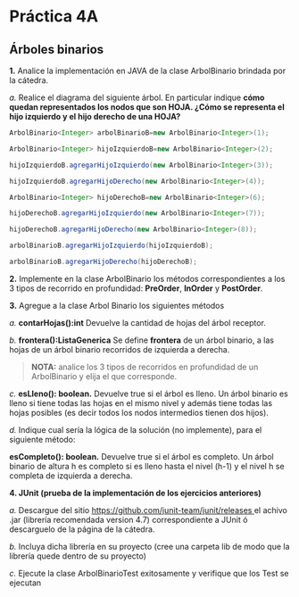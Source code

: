 ﻿# **Práctica 4A**

## **Árboles binarios**


**1\.** Analice la implementación en JAVA de la clase ArbolBinario brindada por la cátedra.

*a.* Realice el diagrama del siguiente árbol. En particular indique **cómo quedan representados los nodos que son HOJA. ¿Cómo se representa el hijo izquierdo y el hijo derecho de una HOJA?**


``` java
ArbolBinario<Integer> arbolBinarioB=new ArbolBinario<Integer>(1);

ArbolBinario<Integer> hijoIzquierdoB=new ArbolBinario<Integer>(2);

hijoIzquierdoB.agregarHijoIzquierdo(new ArbolBinario<Integer>(3));

hijoIzquierdoB.agregarHijoDerecho(new ArbolBinario<Integer>(4));

ArbolBinario<Integer> hijoDerechoB=new ArbolBinario<Integer>(6);

hijoDerechoB.agregarHijoIzquierdo(new ArbolBinario<Integer>(7));

hijoDerechoB.agregarHijoDerecho(new ArbolBinario<Integer>(8));

arbolBinarioB.agregarHijoIzquierdo(hijoIzquierdoB);

arbolBinarioB.agregarHijoDerecho(hijoDerechoB);
```

**2.** Implemente en la clase ArbolBinario los métodos correspondientes a los 3 tipos de recorrido en profundidad: **PreOrder**, **InOrder** y **PostOrder**.

**3.** Agregue a la clase Arbol Binario los siguientes métodos

*a.* **contarHojas():int** Devuelve la cantidad de hojas del árbol receptor.

*b.* **frontera():ListaGenerica<T>** Se define **frontera** de un árbol binario, a las hojas de un árbol binario recorridos de izquierda a derecha.

> **NOTA:** analice los 3 tipos de recorridos en profundidad de un ArbolBinario y elija el que corresponde.

*c.* **esLleno(): boolean.** Devuelve true si el árbol es lleno. Un árbol binario es lleno si tiene todas las hojas en el mismo nivel y además tiene todas las hojas posibles (es decir todos los nodos intermedios tienen dos hijos).


*d.* Indique cual sería la lógica de la solución (no implemente), para el siguiente método:

**esCompleto(): boolean.** Devuelve true si el árbol es completo. Un árbol binario de altura h es completo si es lleno hasta el nivel (h-1) y el nivel h se completa de izquierda a derecha.


**4. JUnit (prueba de la implementación de los ejercicios anteriores)**

*a.* Descargue del sitio <https://github.com/junit-team/junit/releases>[ ](https://github.com/junit-team/junit/releases)el achivo .jar (librería recomendada version 4.7) correspondiente a JUnit ó descarguelo de la página de la cátedra.

*b.* Incluya dicha librería en su proyecto (cree una carpeta lib de modo que la librería quede dentro de su proyecto)

*c.* Ejecute la clase ArbolBinarioTest exitosamente y verifique que los Test se ejecutan
